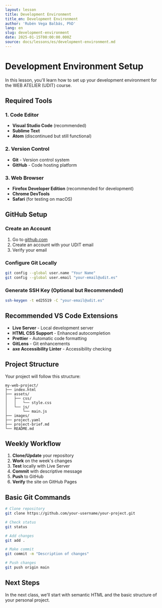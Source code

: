 ```yaml
---
layout: lesson
title: Development Environment
title_en: Development Environment
author: 'Rubén Vega Balbás, PhD'
lang: en
slug: development-environment
date: 2025-01-15T00:00:00.000Z
source: docs/lessons/es/development-environment.md
---
```


# Development Environment Setup

In this lesson, you'll learn how to set up your development environment for the WEB ATELIER (UDIT) course.

## Required Tools

### 1. Code Editor

- **Visual Studio Code** (recommended)
- **Sublime Text**
- **Atom** (discontinued but still functional)

### 2. Version Control

- **Git** - Version control system
- **GitHub** - Code hosting platform

### 3. Web Browser

- **Firefox Developer Edition** (recommended for development)
- **Chrome DevTools**
- **Safari** (for testing on macOS)

## GitHub Setup

### Create an Account

1. Go to [github.com](https://github.com)
2. Create an account with your UDIT email
3. Verify your email

### Configure Git Locally

```bash
git config --global user.name "Your Name"
git config --global user.email "your-email@udit.es"
```

### Generate SSH Key (Optional but Recommended)

```bash
ssh-keygen -t ed25519 -C "your-email@udit.es"
```

## Recommended VS Code Extensions

- **Live Server** - Local development server
- **HTML CSS Support** - Enhanced autocompletion
- **Prettier** - Automatic code formatting
- **GitLens** - Git enhancements
- **axe Accessibility Linter** - Accessibility checking

## Project Structure

Your project will follow this structure:

```
my-web-project/
├── index.html
├── assets/
│   ├── css/
│   │   └── style.css
│   └── js/
│       └── main.js
├── images/
├── project.yaml
├── project-brief.md
└── README.md
```

## Weekly Workflow

1. **Clone/Update** your repository
2. **Work** on the week's changes
3. **Test** locally with Live Server
4. **Commit** with descriptive message
5. **Push** to GitHub
6. **Verify** the site on GitHub Pages

## Basic Git Commands

```bash
# Clone repository
git clone https://github.com/your-username/your-project.git

# Check status
git status

# Add changes
git add .

# Make commit
git commit -m "Description of changes"

# Push changes
git push origin main
```

## Next Steps

In the next class, we'll start with semantic HTML and the basic structure of your personal project.
